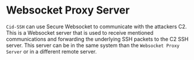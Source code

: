 # Websocket Proxy Server

`Cid-SSH` can use Secure Websocket to communicate with the attackers C2. This is a Websocket server that is used to receive mentioned communications and forwarding the underlying SSH packets to the C2 SSH server. This server can be in the same system than the `Websocket Proxy Server` or in a different remote server.

